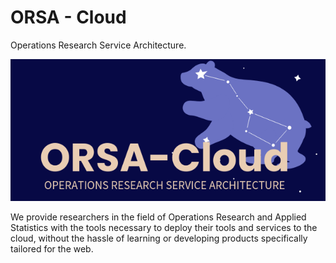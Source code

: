 # ORSA - Cloud

Operations Research Service Architecture.

![ORSA - Cloud logo](../_static/ORSA-logo-wide.png)

We provide researchers in the field of Operations Research and Applied Statistics with the tools necessary to deploy their tools and services to the cloud, without the hassle of learning or developing products specifically tailored for the web.
